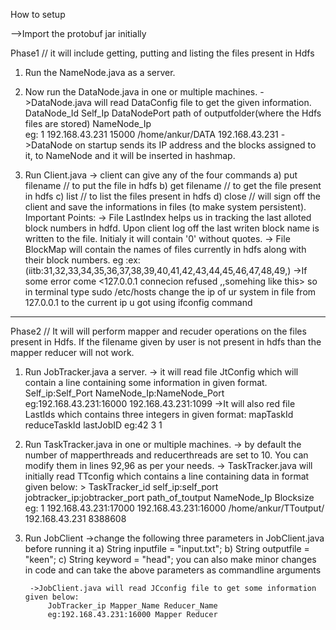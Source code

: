 How to setup

-->Import the protobuf jar initially

Phase1  // it will include getting, putting and listing the files present in Hdfs 
1) Run the NameNode.java as a server.
2) Now run the DataNode.java in one or multiple machines.
	->DataNode.java will read DataConfig file to get the given information.
		DataNode_Id Self_Ip DataNodePort path of outputfolder(where the Hdfs files are stored) NameNode_Ip	
		eg: 1 192.168.43.231 15000 /home/ankur/DATA 192.168.43.231
	->DataNode on startup sends its IP address and the blocks assigned to it,  to NameNode and it will be inserted in hashmap. 

3) Run Client.java
   -> client can give any of the four commands
     a) put filename  // to put the file in hdfs 
     b) get filename  // to get the file present in hdfs
     c) list          // to list the files present in hdfs
     d) close         // will sign off the client and save the informations in files (to make system persistent).
 Important Points:
 -> File LastIndex helps us in tracking the last alloted block numbers in hdfd. Upon client log off the last writen block name is written          to 	    the file. Initialy it will contain '0' without quotes. 
-> File BlockMap will contain the names of files currently in hdfs along with their block numbers.
   eg :ex:(iitb:31,32,33,34,35,36,37,38,39,40,41,42,43,44,45,46,47,48,49,)
->If some error come <127.0.0.1 connecion refused ,,somehing like this> so in terminal type sudo /etc/hosts
     change the ip of ur system in file from 127.0.0.1 to the current ip u got using ifconfig command
--------------------------

Phase2 // It will will perform mapper and recuder operations on the files present in Hdfs. If the filename given by user is not present in hdfs than the mapper reducer will not work.

1) Run JobTracker.java a server.
	-> it will read file JtConfig which will contain a line containing some information in given format.
		Self_ip:Self_Port NameNode_Ip:NameNode_Port
		eg:192.168.43.231:16000 192.168.43.231:1099 
	->It will also red file LastIds which contains three integers in given format:
		mapTaskId reduceTaskId	lastJobID
		eg:42 3 1

2) Run TaskTracker.java in one or multiple machines.
		-> by default the number of mapperthreads and reducerthreads are set to 10. You can modify them in lines 92,96 as per your needs.
		-> TaskTracker.java will initially read TTconfig which contains a line containing data in format given below:
				> TaskTracker_id self_ip:self_port jobtracker_ip:jobtracker_port path_of_toutput NameNode_Ip Blocksize
				eg: 1 192.168.43.231:17000 192.168.43.231:16000 /home/ankur/TToutput/ 192.168.43.231 8388608
3) Run JobClient
		->change the following three parameters in JobClient.java before running it
			a)	String inputfile = "input.txt";
			b)	String outputfile = "keen";
			c)	String keyword = "head";
			you can also make minor changes in code and can take the above parameters as commandline arguments
			
		->JobClient.java will read JCconfig file to get some information given below: 	
			JobTracker_ip Mapper_Name Reducer_Name
			eg:192.168.43.231:16000 Mapper Reducer
			 	


				

